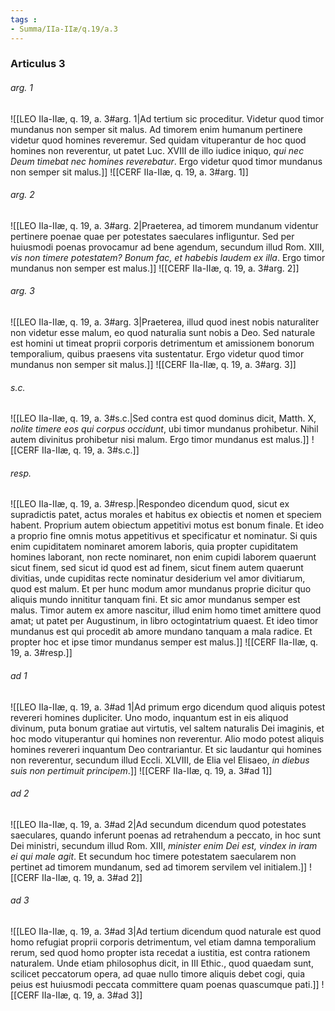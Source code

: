 ```yaml
---
tags : 
- Summa/IIa-IIæ/q.19/a.3
---
```


### Articulus 3

###### arg. 1
![[LEO IIa-IIæ, q. 19, a. 3#arg. 1|Ad tertium sic proceditur. Videtur quod timor mundanus non semper sit malus. Ad timorem enim humanum pertinere videtur quod homines reveremur. Sed quidam vituperantur de hoc quod homines non reverentur, ut patet Luc. XVIII de illo iudice iniquo, *qui nec Deum timebat nec homines reverebatur*. Ergo videtur quod timor mundanus non semper sit malus.]]
![[CERF IIa-IIæ, q. 19, a. 3#arg. 1]]

###### arg. 2
![[LEO IIa-IIæ, q. 19, a. 3#arg. 2|Praeterea, ad timorem mundanum videntur pertinere poenae quae per potestates saeculares infliguntur. Sed per huiusmodi poenas provocamur ad bene agendum, secundum illud Rom. XIII, *vis non timere potestatem? Bonum fac, et habebis laudem ex illa*. Ergo timor mundanus non semper est malus.]]
![[CERF IIa-IIæ, q. 19, a. 3#arg. 2]]

###### arg. 3
![[LEO IIa-IIæ, q. 19, a. 3#arg. 3|Praeterea, illud quod inest nobis naturaliter non videtur esse malum, eo quod naturalia sunt nobis a Deo. Sed naturale est homini ut timeat proprii corporis detrimentum et amissionem bonorum temporalium, quibus praesens vita sustentatur. Ergo videtur quod timor mundanus non semper sit malus.]]
![[CERF IIa-IIæ, q. 19, a. 3#arg. 3]]

###### s.c.
![[LEO IIa-IIæ, q. 19, a. 3#s.c.|Sed contra est quod dominus dicit, Matth. X, *nolite timere eos qui corpus occidunt*, ubi timor mundanus prohibetur. Nihil autem divinitus prohibetur nisi malum. Ergo timor mundanus est malus.]]
![[CERF IIa-IIæ, q. 19, a. 3#s.c.]]

###### resp.
![[LEO IIa-IIæ, q. 19, a. 3#resp.|Respondeo dicendum quod, sicut ex supradictis patet, actus morales et habitus ex obiectis et nomen et speciem habent. Proprium autem obiectum appetitivi motus est bonum finale. Et ideo a proprio fine omnis motus appetitivus et specificatur et nominatur. Si quis enim cupiditatem nominaret amorem laboris, quia propter cupiditatem homines laborant, non recte nominaret, non enim cupidi laborem quaerunt sicut finem, sed sicut id quod est ad finem, sicut finem autem quaerunt divitias, unde cupiditas recte nominatur desiderium vel amor divitiarum, quod est malum. Et per hunc modum amor mundanus proprie dicitur quo aliquis mundo innititur tanquam fini. Et sic amor mundanus semper est malus. Timor autem ex amore nascitur, illud enim homo timet amittere quod amat; ut patet per Augustinum, in libro octogintatrium quaest. Et ideo timor mundanus est qui procedit ab amore mundano tanquam a mala radice. Et propter hoc et ipse timor mundanus semper est malus.]]
![[CERF IIa-IIæ, q. 19, a. 3#resp.]]

###### ad 1
![[LEO IIa-IIæ, q. 19, a. 3#ad 1|Ad primum ergo dicendum quod aliquis potest revereri homines dupliciter. Uno modo, inquantum est in eis aliquod divinum, puta bonum gratiae aut virtutis, vel saltem naturalis Dei imaginis, et hoc modo vituperantur qui homines non reverentur. Alio modo potest aliquis homines revereri inquantum Deo contrariantur. Et sic laudantur qui homines non reverentur, secundum illud Eccli. XLVIII, de Elia vel Elisaeo, *in diebus suis non pertimuit principem*.]]
![[CERF IIa-IIæ, q. 19, a. 3#ad 1]]

###### ad 2
![[LEO IIa-IIæ, q. 19, a. 3#ad 2|Ad secundum dicendum quod potestates saeculares, quando inferunt poenas ad retrahendum a peccato, in hoc sunt Dei ministri, secundum illud Rom. XIII, *minister enim Dei est, vindex in iram ei qui male agit*. Et secundum hoc timere potestatem saecularem non pertinet ad timorem mundanum, sed ad timorem servilem vel initialem.]]
![[CERF IIa-IIæ, q. 19, a. 3#ad 2]]

###### ad 3
![[LEO IIa-IIæ, q. 19, a. 3#ad 3|Ad tertium dicendum quod naturale est quod homo refugiat proprii corporis detrimentum, vel etiam damna temporalium rerum, sed quod homo propter ista recedat a iustitia, est contra rationem naturalem. Unde etiam philosophus dicit, in III Ethic., quod quaedam sunt, scilicet peccatorum opera, ad quae nullo timore aliquis debet cogi, quia peius est huiusmodi peccata committere quam poenas quascumque pati.]]
![[CERF IIa-IIæ, q. 19, a. 3#ad 3]]

